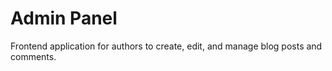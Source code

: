 # Admin Panel

Frontend application for authors to create, edit, and manage blog posts and comments.
